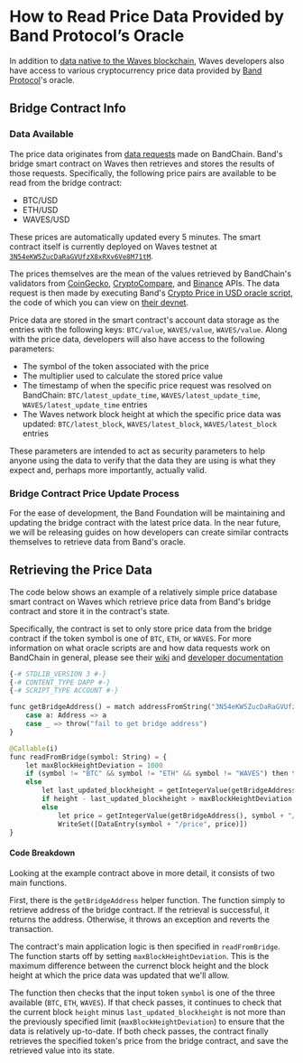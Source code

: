 # How to Read Price Data Provided by Band Protocol’s Oracle

In addition to [data native to the Waves blockchain](/en/building-apps/how-to/basic/retrieve), Waves developers also have access to various cryptocurrency price data provided by [Band Protocol](https://bandprotocol.com/)'s oracle.

## Bridge Contract Info

### Data Available

The price data originates from [data requests](https://github.com/bandprotocol/bandchain/wiki/System-Overview#oracle-data-request) made on BandChain. Band's bridge smart contract on Waves then retrieves and stores the results of those requests. Specifically, the following price pairs are available to be read from the bridge contract:

- BTC/USD
- ETH/USD
- WAVES/USD

These prices are automatically updated every 5 minutes. The smart contract itself is currently deployed on Waves testnet at [`3N54eKW5ZucDaRaGVUfzX8xRXv6Ve8M71tM`](https://wavesexplorer.com/testnet/address/3N54eKW5ZucDaRaGVUfzX8xRXv6Ve8M71tM/script).

The prices themselves are the mean of the values retrieved by BandChain's validators from [CoinGecko](https://www.coingecko.com/api/documentations/v3), [CryptoCompare](https://min-api.cryptocompare.com/), and [Binance](https://github.com/binance-exchange/binance-official-api-docs/blob/master/rest-api.md) APIs. The data request is then made by executing Band's [Crypto Price in USD oracle script](https://docs.bandchain.org/built-in-oracle-scripts/crypto-price-1), the code of which you can view on [their devnet](https://guanyu-devnet.cosmoscan.io/oracle-script/1).

Price data are stored in the smart contract's account data storage as the entries with the following keys: `BTC/value`, `WAVES/value`, `WAVES/value`. Along with the price data, developers will also have access to the following parameters:

- The symbol of the token associated with the price
- The multiplier used to calculate the stored price value
- The timestamp of when the specific price request was resolved on BandChain: `BTC/latest_update_time`, `WAVES/latest_update_time`, `WAVES/latest_update_time` entries
- The Waves network block height at which the specific price data was updated: `BTC/latest_block`, `WAVES/latest_block`, `WAVES/latest_block` entries

These parameters are intended to act as security parameters to help anyone using the data to verify that the data they are using is what they expect and, perhaps more importantly, actually valid.

### Bridge Contract Price Update Process

For the ease of development, the Band Foundation will be maintaining and updating the bridge contract with the latest price data. In the near future, we will be releasing guides on how developers can create similar contracts themselves to retrieve data from Band's oracle.

## Retrieving the Price Data

The code below shows an example of a relatively simple price database smart contract on Waves which retrieve price data from Band's bridge contract and store it in the contract's state. 

Specifically, the contract is set to only store price data from the bridge contract if the token symbol is one of `BTC`, `ETH`, or `WAVES`. For more information on what oracle scripts are and how data requests work on BandChain in general, please see their [wiki](https://github.com/bandprotocol/bandchain/wiki/System-Overview#oracle-data-request) and [developer documentation](https://docs.bandchain.org/developer/dapp-developers/requesting-data-from-bandchain.html)

```python
{-# STDLIB_VERSION 3 #-}
{-# CONTENT_TYPE DAPP #-}
{-# SCRIPT_TYPE ACCOUNT #-}

func getBridgeAddress() = match addressFromString("3N54eKW5ZucDaRaGVUfzX8xRXv6Ve8M71tM") {
    case a: Address => a
    case _ => throw("fail to get bridge address")
}

@Callable(i)
func readFromBridge(symbol: String) = {
    let maxBlockHeightDeviation = 1000
    if (symbol != "BTC" && symbol != "ETH" && symbol != "WAVES") then throw("Invalid symbol")
    else
        let last_updated_blockheight = getIntegerValue(getBridgeAddress(),symbol + "/latest_block")
        if height - last_updated_blockheight > maxBlockHeightDeviation then throw("Data retrieved from bridge is too old")
        else 
            let price = getIntegerValue(getBridgeAddress(), symbol + "/value")
            WriteSet([DataEntry(symbol + "/price", price)])
}
```

#### Code Breakdown

Looking at the example contract above in more detail, it consists of two main functions.

First, there is the `getBridgeAddress` helper function. The function simply to retrieve address of the bridge contract. If the retrieval is successful, it returns the address. Otherwise, it throws an exception and reverts the transaction.

The contract's main application logic is then specified in `readFromBridge`. The function starts off by setting `maxBlockHeightDeviation`. This is the maximum difference between the currenct block height and the block height at which the price data was updated that we'll allow. 

The function then checks that the input token `symbol` is one of the three available (`BTC`, `ETH`, `WAVES`). If that check passes, it continues to check that the current block `height` minus `last_updated_blockheight` is not more than the previously specified limit (`maxBlockHeightDeviation`) to ensure that the data is relatively up-to-date. If both check passes, the contract finally retrieves the specified token's price from the bridge contract, and save the retrieved value into its state.
